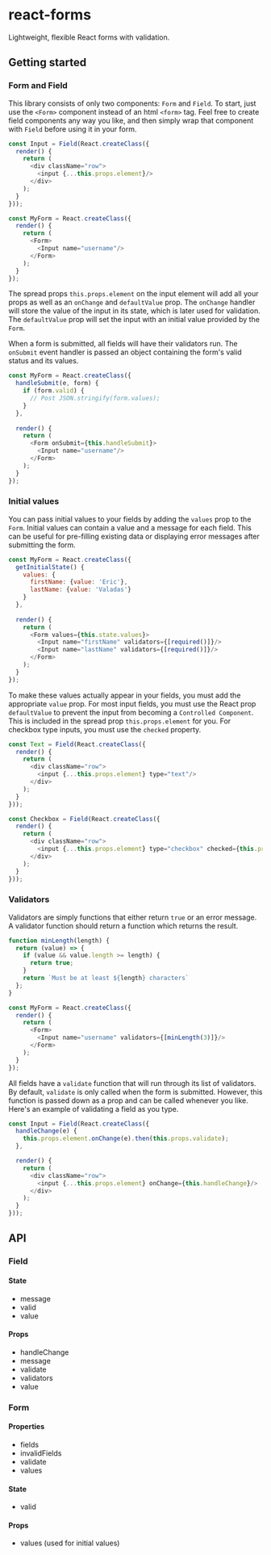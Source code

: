 # react-forms
Lightweight, flexible React forms with validation.

## Getting started
### Form and Field
This library consists of only two components: `Form` and `Field`. To start, just use the `<Form>` component instead of an html `<form>` tag. Feel free to create field components any way you like, and then simply wrap that component with `Field` before using it in your form. 
```js
const Input = Field(React.createClass({
  render() {
    return (
      <div className="row">
        <input {...this.props.element}/>
      </div>
    );
  }
}));

const MyForm = React.createClass({
  render() {
    return (
      <Form>
        <Input name="username"/>
      </Form>
    );
  }
});
```
The spread props `this.props.element` on the input element will add all your props as well as an `onChange` and `defaultValue` prop. The `onChange` handler will store the value of the input in its state, which is later used for validation. The `defaultValue` prop will set the input with an initial value provided by the `Form`.

When a form is submitted, all fields will have their validators run. The `onSubmit` event handler is passed an object containing the form's valid status and its values.
```js
const MyForm = React.createClass({
  handleSubmit(e, form) {
    if (form.valid) {
      // Post JSON.stringify(form.values);
    }
  },
  
  render() {
    return (
      <Form onSubmit={this.handleSubmit}>
        <Input name="username"/>
      </Form>
    );
  }
});
```

### Initial values
You can pass initial values to your fields by adding the `values` prop to the `Form`. Initial values can contain a value and a message for each field. This can be useful for pre-filling existing data or displaying error messages after submitting the form.
```js
const MyForm = React.createClass({
  getInitialState() {
    values: {
      firstName: {value: 'Eric'},
      lastName: {value: 'Valadas'}
    }
  },
  
  render() {
    return (
      <Form values={this.state.values}>
        <Input name="firstName" validators={[required()]}/>
        <Input name="lastName" validators={[required()]}/>
      </Form>
    );
  }
});
```


To make these values actually appear in your fields, you must add the appropriate `value` prop. For most input fields, you must use the React prop `defaultValue` to prevent the input from becoming a `Controlled Component`. This is included in the spread prop `this.props.element` for you. For checkbox type inputs, you must use the `checked` property.
```js
const Text = Field(React.createClass({
  render() {
    return (
      <div className="row">
        <input {...this.props.element} type="text"/>
      </div>
    );
  }
}));

const Checkbox = Field(React.createClass({
  render() {
    return (
      <div className="row">
        <input {...this.props.element} type="checkbox" checked={this.props.value}/>
      </div>
    );
  }
}));
```

### Validators
Validators are simply functions that either return `true` or an error message. A validator function should return a function which returns the result. 
```js
function minLength(length) {
  return (value) => {
    if (value && value.length >= length) {
      return true;
    }
    return `Must be at least ${length} characters`
  };
}

const MyForm = React.createClass({
  render() {
    return (
      <Form>
        <Input name="username" validators={[minLength(3)]}/>
      </Form>
    );
  }
});
```

All fields have a `validate` function that will run through its list of validators. By default, `validate` is only called when the form is submitted. However, this function is passed down as a prop and can be called whenever you like. Here's an example of validating a field as you type.
```js
const Input = Field(React.createClass({
  handleChange(e) {
    this.props.element.onChange(e).then(this.props.validate);
  },

  render() {
    return (
      <div className="row">
        <input {...this.props.element} onChange={this.handleChange}/>
      </div>
    );
  }
}));
```




## API

### Field
#### State
- message
- valid
- value

#### Props
- handleChange
- message
- validate
- validators
- value

### Form
#### Properties
- fields
- invalidFields
- validate
- values

#### State
- valid

#### Props
- values (used for initial values)
